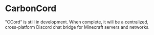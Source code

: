 # CarbonCord

"CCord" is still in development. When complete, it will be a centralized, cross-platform Discord chat bridge for Minecraft servers and networks.    
